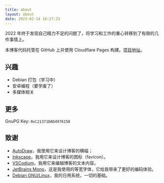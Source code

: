 ```yaml
---
title: about
layout: about
date: 2023-02-14 16:27:23
---
```


2022 年终于发现自己精力不足的问题了，将学习和工作的重心转移到了有限的几件事情上。

本博客代码托管在 GitHub 上并使用 Cloudflare Pages 构建。[项目地址](https://github.com/galiren/blog)。

## 兴趣

- Debian 打包（学习中）
- 安卓编程（要学废了）
- 多媒体相关

## 更多

GnuPG Key: `0xC21371DAD4976158`

## 致谢

- [AutoDraw](https://www.autodraw.com/)，我使用它来设计博客的横幅；
- [Inkscape](https://inkscape.org/)，我用它来设计博客的图标（favicon）。
- [VSCodium](https://vscodium.com/)，我用它来编辑博客的文本内容。
- [JetBrains Mono](https://www.jetbrains.com/lp/mono/)，这是我使用的等宽字体，它给我带来了更好的编码体验。
- [Debian GNU/Linux](https://www.debian.org)，我的日用系统，一切的基础。
